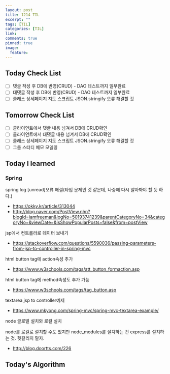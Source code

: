 ```yaml
---
layout: post
title: 1214 TIL
excerpt: ""
tags: [TIL]
categories: [TIL]
link:
comments: true
pinned: true
image:
  feature:
---
```


## Today Check List

- [ ] 댓글 작성 후 DB에 반영(CRUD) - DAO 테스트까지 일부완료
- [ ] 대댓글 작성 후 DB에 반영(CRUD) - DAO 테스트까지 일부완료
- [ ] 클래스 상세페이지 지도 스크립트 JSON.stringify 오류 해결할 것

## Tomorrow Check List

- [ ] 클라이언트에서 댓글 내용 넘겨서 DB에 CRUD확인
- [ ] 클라이언트에서 대댓글 내용 넘겨서 DB에 CRUD확인
- [ ] 클래스 상세페이지 지도 스크립트 JSON.stringify 오류 해결할 것
- [ ] 그룹 스터디 메모 모델링

## Today I learned

### Spring

spring log [unread]오류 해결(타입 문제인 것 같은데, 나중에 다시 알아봐야 할 듯 하다.)

* https://okky.kr/article/313044
* http://blog.naver.com/PostView.nhn?blogId=iamfreeman&logNo=50193741239&parentCategoryNo=34&categoryNo=&viewDate=&isShowPopularPosts=false&from=postView

jsp에서 컨트롤러로 데이터 보내기

* https://stackoverflow.com/questions/5590036/passing-parameters-from-jsp-to-controller-in-spring-mvc



html button tag에 action속성 추가

* https://www.w3schools.com/tags/att_button_formaction.asp

html button tag에 method속성도 추가 가능

* https://www.w3schools.com/tags/tag_button.asp



textarea jsp to controller예제

* https://www.mkyong.com/spring-mvc/spring-mvc-textarea-example/



node 글로벌 설치와 로컬 설치

node를 로컬로 설치할 수도 있지만 node_modules를 설치하는 건 express를 설치하는 것. 헷갈리지 말자.

* http://blog.doortts.com/226

## Today's Algorithm


